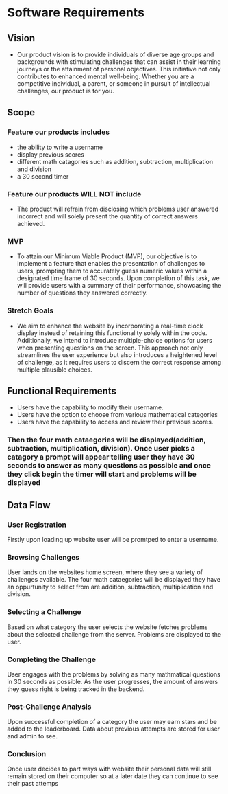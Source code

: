 # Software Requirements

## Vision

- Our product vision is to provide individuals of diverse age groups and backgrounds with stimulating challenges that can assist in their learning journeys or the attainment of personal objectives. This initiative not only contributes to enhanced mental well-being. Whether you are a competitive individual, a parent, or someone in pursuit of intellectual challenges, our product is for you.

## Scope

### Feature our products includes

- the ability to write a username
- display previous scores
- different math catagories such as addition, subtraction, multiplication and division
- a 30 second timer

### Feature our products WILL NOT include

- The product will refrain from disclosing which problems user answered incorrect and will solely present the quantity of correct answers achieved.

### MVP

- To attain our Minimum Viable Product (MVP), our objective is to implement a feature that enables the presentation of challenges to users, prompting them to accurately guess numeric values within a designated time frame of 30 seconds. Upon completion of this task, we will provide users with a summary of their performance, showcasing the number of questions they answered correctly.

### Stretch Goals

- We aim to enhance the website by incorporating a real-time clock display instead of retaining this functionality solely within the code. Additionally, we intend to introduce multiple-choice options for users when presenting questions on the screen. This approach not only streamlines the user experience but also introduces a heightened level of challenge, as it requires users to discern the correct response among multiple plausible choices.

## Functional Requirements

- Users have the capability to modify their username.
- Users have the option to choose from various mathematical categories
- Users have the capability to access and review their previous scores.

### Then the four math cataegories will be displayed(addition, subtraction, multiplication, division). Once user picks a catagory a prompt will appear telling user they have 30 seconds to answer as many questions as possible and once they click begin the timer will start and problems will be displayed

## Data Flow

### User Registration

Firstly upon loading up website user will be promtped to enter a username.

### Browsing Challenges

User lands on the websites home screen, where they see a variety of challenges available. The four math cataegories will be displayed they have an oppurtunity to select from are addition, subtraction, multiplication and division.

### Selecting a Challenge

Based on what category the user selects the website fetches problems about the selected challenge from the server.
Problems are displayed to the user.

### Completing the Challenge

User engages with the problems by solving as many mathmatical questions in 30 seconds as possible. As the user progresses, the amount of answers they guess right is being tracked in the backend.

### Post-Challenge Analysis

Upon successful completion of a category the user may earn stars and be added to the leaderboard. Data about previous attempts are stored for user and admin to see.

### Conclusion

Once user decides to part ways with website their personal data will still remain stored on their computer so at a later date they can continue to see their past attemps
